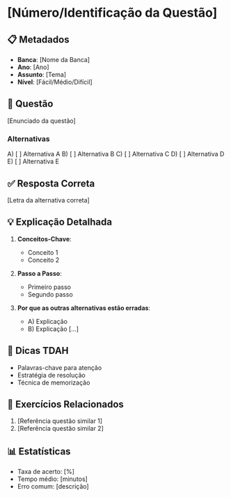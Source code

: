 # [Número/Identificação da Questão]

## 📋 Metadados
- **Banca**: [Nome da Banca]
- **Ano**: [Ano]
- **Assunto**: [Tema]
- **Nível**: [Fácil/Médio/Difícil]

## 📝 Questão
[Enunciado da questão]

### Alternativas
A) [ ] Alternativa A
B) [ ] Alternativa B
C) [ ] Alternativa C
D) [ ] Alternativa D
E) [ ] Alternativa E

## ✅ Resposta Correta
[Letra da alternativa correta]

## 💡 Explicação Detalhada
1. **Conceitos-Chave**:
   - Conceito 1
   - Conceito 2

2. **Passo a Passo**:
   - Primeiro passo
   - Segundo passo

3. **Por que as outras alternativas estão erradas**:
   - A) Explicação
   - B) Explicação
   [...]

## 📌 Dicas TDAH
- Palavras-chave para atenção
- Estratégia de resolução
- Técnica de memorização

## 🔄 Exercícios Relacionados
1. [Referência questão similar 1]
2. [Referência questão similar 2]

## 📊 Estatísticas
- Taxa de acerto: [%]
- Tempo médio: [minutos]
- Erro comum: [descrição] 
